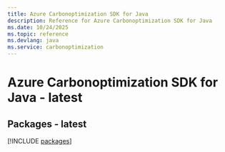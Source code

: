 ```yaml
---
title: Azure Carbonoptimization SDK for Java
description: Reference for Azure Carbonoptimization SDK for Java
ms.date: 10/24/2025
ms.topic: reference
ms.devlang: java
ms.service: carbonoptimization
---
```

# Azure Carbonoptimization SDK for Java - latest
## Packages - latest
[!INCLUDE [packages](carbonoptimization-index.md)]